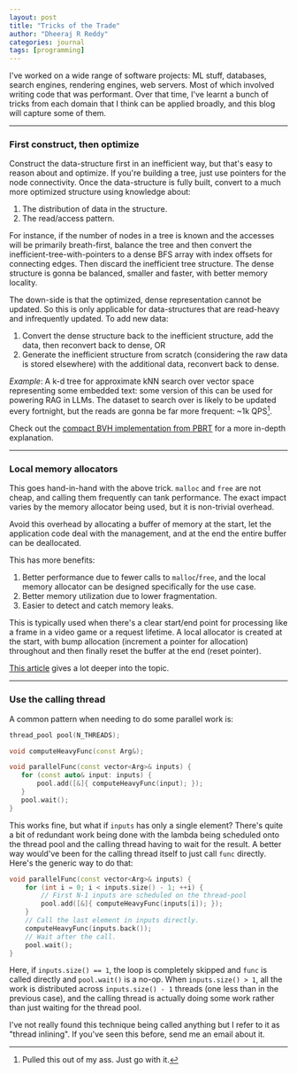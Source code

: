 ```yaml
---
layout: post
title: "Tricks of the Trade"
author: "Dheeraj R Reddy"
categories: journal
tags: [programming]
---
```


I've worked on a wide range of software projects: ML stuff, databases, search engines, rendering engines, web servers. Most of which involved writing code that was performant. Over that time, I've learnt a bunch of tricks from each domain that I think can be applied broadly, and this blog will capture some of them.

---

### First construct, then optimize

Construct the data-structure first in an inefficient way, but that's easy to reason about and optimize. If you're building a tree, just use pointers for the node connectivity. Once the data-structure is fully built, convert to a much more optimized structure using knowledge about:
1. The distribution of data in the structure.
2. The read/access pattern.

For instance, if the number of nodes in a tree is known and the accesses will be primarily breath-first, balance the tree and then convert the inefficient-tree-with-pointers to a dense BFS array with index offsets for connecting edges. Then discard the inefficient tree structure. The dense structure is gonna be balanced, smaller and faster, with better memory locality. 

The down-side is that the optimized, dense representation cannot be updated. So this is only applicable for data-structures that are read-heavy and infrequently updated. To add new data:
1. Convert the dense structure back to the inefficient structure, add the data, then reconvert back to dense, OR
2. Generate the inefficient structure from scratch (considering the raw data is stored elsewhere) with the additional data, reconvert back to dense. 

*Example*: A k-d tree for approximate kNN search over vector space representing some embedded text: some version of this can be used for powering RAG in LLMs. The dataset to search over is likely to be updated every fortnight, but the reads are gonna be far more frequent: ~1k QPS[^1].

Check out the [compact BVH implementation from PBRT](https://pbr-book.org/3ed-2018/Primitives_and_Intersection_Acceleration/Bounding_Volume_Hierarchies#CompactBVHForTraversal) for a more in-depth explanation. 

---
### Local memory allocators

This goes hand-in-hand with the above trick. `malloc` and `free` are not cheap, and calling them frequently can tank performance. The exact impact varies by the memory allocator being used, but it is non-trivial overhead.

Avoid this overhead by allocating a buffer of memory at the start, let the application code deal with the management, and at the end the entire buffer can be deallocated. 

This has more benefits:
1. Better performance due to fewer calls to `malloc`/`free`, and the local memory allocator can be designed specifically for the use case.
2. Better memory utilization due to lower fragmentation.
3. Easier to detect and catch memory leaks.

This is typically used when there's a clear start/end point for processing like a frame in a video game or a request lifetime. A local allocator is created at the start, with bump allocation (increment a pointer for allocation) throughout and then finally reset the buffer at the end (reset pointer).

[This article](https://www.rfleury.com/p/untangling-lifetimes-the-arena-allocator) gives a lot deeper into the topic.

---
### Use the calling thread

A common pattern when needing to do some parallel work is:
 ```c++
thread_pool pool(N_THREADS);

void computeHeavyFunc(const Arg&);

void parallelFunc(const vector<Arg>& inputs) {
	for (const auto& input: inputs) {
		pool.add([&]{ computeHeavyFunc(input); });
	}
	pool.wait();
}
```
This works fine, but what if `inputs` has only a single element? There's quite a bit of redundant work being done with the lambda being scheduled onto the thread pool and the calling thread having to wait for the result. A better way would've been for the calling thread itself to just call `func` directly. Here's the generic way to do that:
```c++
void parallelFunc(const vector<Arg>& inputs) {
	for (int i = 0; i < inputs.size() - 1; ++i) {
		// First N-1 inputs are scheduled on the thread-pool
		pool.add([&]{ computeHeavyFunc(inputs[i]); });
	}
	// Call the last element in inputs directly.
	computeHeavyFunc(inputs.back());
	// Wait after the call.
	pool.wait(); 
}
```
Here, if `inputs.size() == 1`, the loop is completely skipped and `func` is called directly and `pool.wait()` is a no-op. When `inputs.size() > 1`, all the work is distributed across `inputs.size() - 1` threads (one less than in the previous case), and the calling thread is actually doing some work rather than just waiting for the thread pool.

I've not really found this technique being called anything but I refer to it as "thread inlining". If you've seen this before, send me an email about it.

[^1]: Pulled this out of my ass. Just go with it. 
